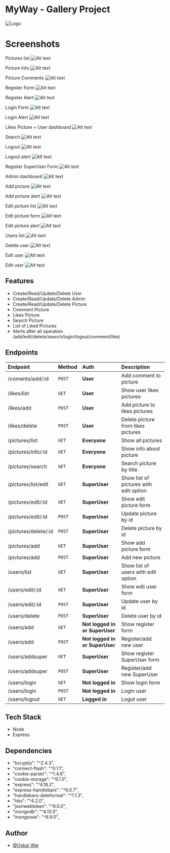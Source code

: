 
# MyWay - Gallery Project

![Logo](https://i.imgur.com/KejfKMV.png)





# Screenshots
Pictures list
![Alt text](screenshots/pictures_list.PNG?raw=true "Title")

Picture Info 
![Alt text](screenshots/picture_info.PNG?raw=true "Title")

Picture Comments
![Alt text](screenshots/comments.PNG?raw=true "Title")

Register Form
![Alt text](screenshots/register_form.PNG?raw=true "Title")

Register Alert
![Alt text](screenshots/register_alert.PNG?raw=true "Title")

Login Form
![Alt text](screenshots/login_form.PNG?raw=true "Title")

Login Alert
![Alt text](screenshots/loggedin.PNG?raw=true "Title")

Likes Picture + User dashboard
![Alt text](screenshots/likes_pictures.PNG?raw=true "Title")

Search
![Alt text](screenshots/search.PNG?raw=true "Title")

Logout
![Alt text](screenshots/logout.PNG?raw=true "Title")

Logout alert
![Alt text](screenshots/logout_alert.PNG?raw=true "Title")

Register SuperUser Form
![Alt text](screenshots/createadmin.PNG?raw=true "Title")

Admin dashboard
![Alt text](screenshots/adminfuncions.PNG?raw=true "Title")

Add picture
![Alt text](screenshots/addphoto.PNG?raw=true "Title")

Add picture alert
![Alt text](screenshots/add_photo_alert.PNG?raw=true "Title")

Edit picture list
![Alt text](screenshots/edit_list.PNG?raw=true "Title")

Edit picture form
![Alt text](screenshots/edit_picture.PNG?raw=true "Title")

Edit picture alert
![Alt text](screenshots/alert_edit.PNG?raw=true "Title")

Users list
![Alt text](screenshots/user_list.PNG?raw=true "Title")

Delete user
![Alt text](screenshots/delete_user_alert.PNG?raw=true "Title")

Edit user
![Alt text](screenshots/edit_user.PNG?raw=true "Title")

Edit user
![Alt text](screenshots/edit_user_alert.PNG?raw=true "Title")




## Features
- Create/Read/Update/Delete User
- Create/Read/Update/Delete Admin
- Create/Read/Update/Delete Picture
- Comment Picture
- Likes Picture
- Search Picture
- List of Liked Pictures
- Alerts after all operation (add/edit/delete/search/login/logout/comment/like)


## Endpoints

| Endpoint            | Method | Auth                          |Description                        |
| :------------------ | :------| :-----------------------------|:-------------------------         |
|  /coments/add/:id   | `POST` | **User**                      |Add comment to picture             |
| /likes/list         | `GET`  | **User**                      |Show user likes pictures           |
| /likes/add          | `POST` | **User**                      |Add picture to likes pictures      |
| /likes/delete       | `POST` | **User**                      |Delete picture from likes pictures |
| /pictures/list      | `GET`  | **Everyone**                  |Show all pictures                  |
| /pictures/info/:id  | `GET`  | **Everyone**                  |Show info about picture            |
| /pictures/search    | `GET`  | **Everyone**                  |Search picture by title            |
| /pictures/list/edit | `GET`  | **SuperUser**                 |Show list of pictures with edit option  |
| /pictures/edit/:id  | `GET`  | **SuperUser**                 |Show edit picture form             |
| /pictures/edit/:id  | `POST` | **SuperUser**                 |Update picture by id               |
| /pictures/delete/:id| `POST` | **SuperUser**                 |Delete picture by id               |
| /pictures/add       | `GET`  | **SuperUser**                 |Show add picture form              |
| /pictures/add       | `POST` | **SuperUser**                 |Add new picture                    |
| /users/list         | `GET`  | **SuperUser**                 |Show list of users with edit option|
| /users/edit/:id     | `GET`  | **SuperUser**                 |Show edit user form                |
| /users/edit/:id     | `POST` | **SuperUser**                 |Update user by id                  |
| /users/delete       | `POST` | **SuperUser**                 |Delete user by id                  |
| /users/add          | `GET`  | **Not logged in or SuperUser**|Show register form                 |
| /users/add          | `POST` | **Not logged in or SuperUser**|Register/add new user              |
| /users/addsuper     | `GET`  | **SuperUser**                 |Show register SuperUser form       |
| /users/addsuper     | `POST` | **SuperUser**                 |Register/add new SuperUser         |
| /users/login        | `GET`  | **Not logged in**             |Show login form                    |
| /users/login        | `POST` | **Not logged in**             |Login user                         |
| /users/logout       | `GET`  | **Logged in**                 |Logut user                         |

## Tech Stack
- Node
- Express
## Dependencies
- "bcryptjs": "^2.4.3",
- "connect-flash": "^0.1.1",
- "cookie-parser": "^1.4.6",
- "cookie-storage": "^6.1.0",
- "express": "^4.18.2",
- "express-handlebars": "^6.0.7",
- "handlebars-dateformat": "^1.1.3",
- "hbs": "^4.2.0",
- "jsonwebtoken": "^9.0.0",
- "mongodb": "^4.13.0",
- "mongoose": "^6.9.0",




## Author

- [@Oskar Wal](https://github.com/Ozi17)

